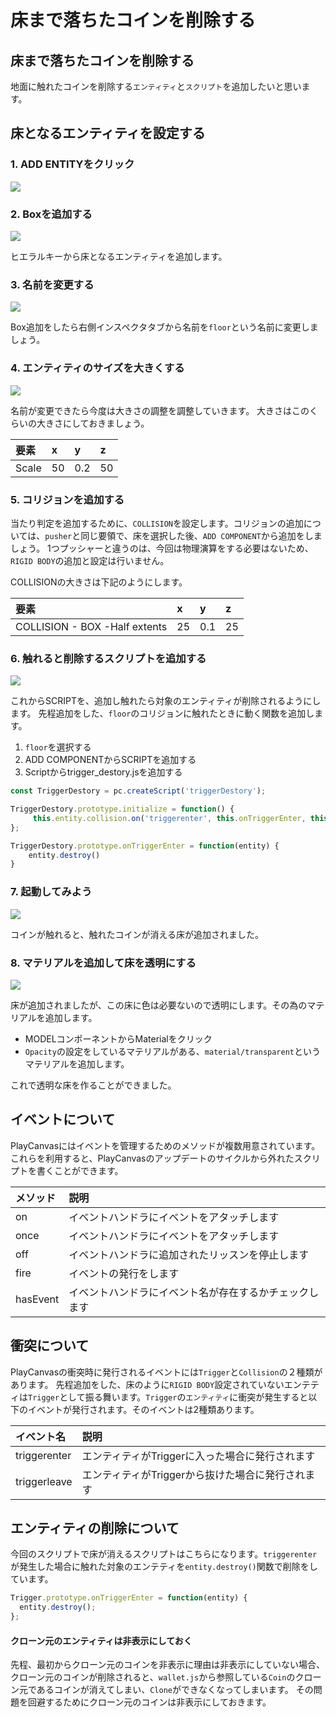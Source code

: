 # 床まで落ちたコインを削除する

## 床まで落ちたコインを削除する

地面に触れたコインを削除する`エンティティ`と`スクリプト`を追加したいと思います。

## 床となるエンティティを設定する

### 1. ADD ENTITYをクリック

![](../.gitbook/assets/floor1.png)

### 2. Boxを追加する

![](../.gitbook/assets/floor2.png)

ヒエラルキーから床となるエンティティを追加します。

### 3. 名前を変更する

![](../.gitbook/assets/floor3%20%281%29.png)

Box追加をしたら右側インスペクタタブから名前を`floor`という名前に変更しましょう。

### 4. エンティティのサイズを大きくする

![](../.gitbook/assets/froo.png)

名前が変更できたら今度は大きさの調整を調整していきます。 大きさはこのくらいの大きさにしておきましょう。

| 要素 | x | y | z |
| :--- | :--- | :--- | :--- |
| Scale | 50 | 0.2 | 50 |

### 5. コリジョンを追加する

当たり判定を追加するために、`COLLISION`を設定します。コリジョンの追加については、`pusher`と同じ要領で、床を選択した後、`ADD COMPONENT`から追加をしましょう。 1つプッシャーと違うのは、今回は物理演算をする必要はないため、`RIGID BODY`の追加と設定は行いません。

COLLISIONの大きさは下記のようにします。

| 要素 | x | y | z |
| :--- | :--- | :--- | :--- |
| COLLISION - BOX -Half extents | 25 | 0.1 | 25 |

### 6. 触れると削除するスクリプトを追加する

![](../.gitbook/assets/scriptsadd.png)

これからSCRIPTを、追加し触れたら対象のエンティティが削除されるようにします。 先程追加をした、`floor`のコリジョンに触れたときに動く関数を追加します。

1. `floor`を選択する
2. ADD COMPONENTからSCRIPTを追加する
3. Scriptからtrigger\_destory.jsを追加する

```javascript
const TriggerDestory = pc.createScript('triggerDestory');

TriggerDestory.prototype.initialize = function() {
     this.entity.collision.on('triggerenter', this.onTriggerEnter, this);
};

TriggerDestory.prototype.onTriggerEnter = function(entity) {
    entity.destroy()
}
```

### 7. 起動してみよう

![](../.gitbook/assets/yjk.png)

コインが触れると、触れたコインが消える床が追加されました。

### 8. マテリアルを追加して床を透明にする

![](../.gitbook/assets/bb.png)

床が追加されましたが、この床に色は必要ないので透明にします。その為のマテリアルを追加します。

* MODELコンポーネントからMaterialをクリック
* `Opacity`の設定をしているマテリアルがある、`material/transparent`というマテリアルを追加します。

これで透明な床を作ることができました。

## イベントについて

PlayCanvasにはイベントを管理するためのメソッドが複数用意されています。これらを利用すると、PlayCanvasのアップデートのサイクルから外れたスクリプトを書くことができます。

| メソッド | 説明 |
| :--- | :--- |
| on | イベントハンドラにイベントをアタッチします |
| once | イベントハンドラにイベントをアタッチします |
| off | イベントハンドラに追加されたリッスンを停止します |
| fire | イベントの発行をします |
| hasEvent | イベントハンドラにイベント名が存在するかチェックします |

## 衝突について

PlayCanvasの衝突時に発行されるイベントには`Trigger`と`Collision`の２種類があります。 先程追加をした、床のように`RIGID BODY`設定されていないエンテティは`Trigger`として振る舞います。`Trigger`の`エンティティ`に衝突が発生すると以下のイベントが発行されます。そのイベントは2種類あります。

| イベント名 | 説明 |
| :--- | :--- |
| triggerenter | エンティティがTriggerに入った場合に発行されます |
| triggerleave | エンティティがTriggerから抜けた場合に発行されます |

## エンティティの削除について

今回のスクリプトで床が消えるスクリプトはこちらになります。`triggerenter`が発生した場合に触れた対象のエンテティを`entity.destroy()`関数で削除をしています。

```javascript
Trigger.prototype.onTriggerEnter = function(entity) {
  entity.destroy();
};
```

#### クローン元のエンティティは非表示にしておく

先程、最初からクローン元のコインを非表示に理由は非表示にしていない場合、クローン元のコインが削除されると、`wallet.js`から参照している`Coin`のクローン元であるコインが消えてしまい、`Clone`ができなくなってしまいます。 その問題を回避するためにクローン元のコインは非表示にしておきます。

